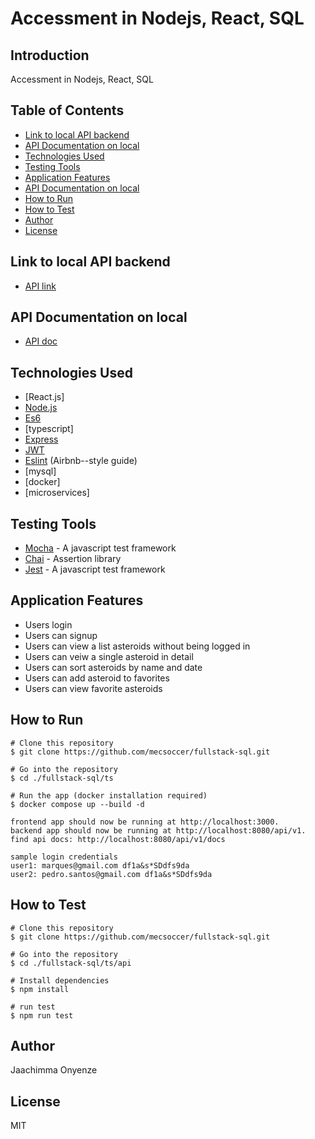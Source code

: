 # Accessment in Nodejs, React, SQL


## Introduction
Accessment in Nodejs, React, SQL

## Table of Contents

* [Link to local API backend](#Link-to-local-api-backend)
* [API Documentation on local](#API-documentation-on-local)
* [Technologies Used](#technologies-used)
* [Testing Tools](#testing-tools)
* [Application Features](#application-features)
* [API Documentation on local](#api-documentation-on-local)
* [How to Run](#how-to-run)
* [How to Test](#how-to-test)
* [Author](#author)
* [License](#license) 


## Link to local API backend

* [API link](http://localhost:8080/api/v1)

## API Documentation on local

* [API doc](http://localhost:8080/api/v1/docs)


## Technologies Used

* [React.js]
* [Node.js](https://nodejs.org/en/)
* [Es6](https://es6.io/)
* [typescript]
* [Express](https://expressjs.com)
* [JWT](https://www.npmjs.com/package/jsonwebtoken)
* [Eslint](https://eslint.org) (Airbnb--style guide)
* [mysql]
* [docker]
* [microservices]


## Testing Tools

* [Mocha](https://mochajs.org) - A javascript test framework
* [Chai](https://www.chaijs.com) - Assertion library
* [Jest](https://jestjs.io/docs/getting-started) - A javascript test framework


## Application Features

* Users login
* Users can signup
* Users can view a list asteroids without being logged in
* Users can veiw a single asteroid in detail
* Users can sort asteroids by name and date
* Users can add asteroid to favorites
* Users can view favorite asteroids


## How to Run

```
# Clone this repository
$ git clone https://github.com/mecsoccer/fullstack-sql.git

# Go into the repository
$ cd ./fullstack-sql/ts

# Run the app (docker installation required)
$ docker compose up --build -d

frontend app should now be running at http://localhost:3000.
backend app should now be running at http://localhost:8080/api/v1.
find api docs: http://localhost:8080/api/v1/docs

sample login credentials
user1: marques@gmail.com df1a&s*SDdfs9da
user2: pedro.santos@gmail.com df1a&s*SDdfs9da
```

## How to Test

```
# Clone this repository
$ git clone https://github.com/mecsoccer/fullstack-sql.git

# Go into the repository
$ cd ./fullstack-sql/ts/api

# Install dependencies
$ npm install

# run test
$ npm run test
```


## Author
Jaachimma Onyenze


## License
MIT
